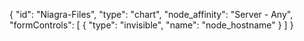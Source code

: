{
  "id": "Niagra-Files",
  "type": "chart",
  "node_affinity": "Server - Any",
  "formControls": [
    {
      "type": "invisible",
      "name": "node_hostname"
    }
  ]
}
